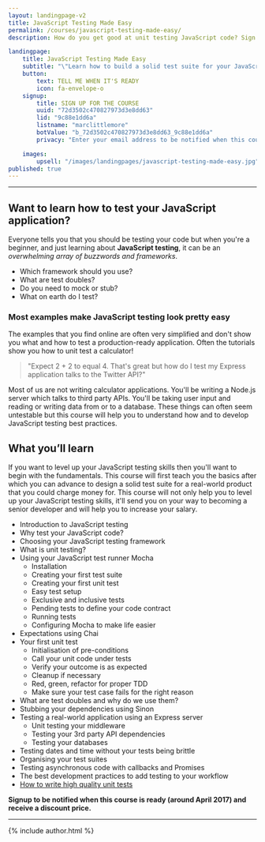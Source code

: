 ```yaml
---
layout: landingpage-v2
title: JavaScript Testing Made Easy
permalink: /courses/javascript-testing-made-easy/
description: How do you get good at unit testing JavaScript code? Sign up for this course to find out

landingpage:
    title: JavaScript Testing Made Easy
    subtitle: "\"Learn how to build a solid test suite for your JavaScript or Node.js application with these valuable developer skills.\""
    button:
        text: TELL ME WHEN IT'S READY
        icon: fa-envelope-o
    signup:
        title: SIGN UP FOR THE COURSE
        uuid: "72d3502c470827973d3e8dd63"
        lid: "9c88e1dd6a"
        listname: "marclittlemore"
        botValue: "b_72d3502c470827973d3e8dd63_9c88e1dd6a"
        privacy: "Enter your email address to be notified when this course is ready and to <strong>receive a discount price</strong>. We hate spam as much as you do. Your email will only be used to tell you when the course is ready and to send you some free JavaScript testing resources."

    images:
        upsell: "/images/landingpages/javascript-testing-made-easy.jpg"
published: true
---
```


***

## Want to learn how to test your JavaScript application?

Everyone tells you that you should be testing your code but when you're a beginner, and just learning about **JavaScript testing**, it can be an *overwhelming array of buzzwords and frameworks*.

* Which framework should you use?
* What are test doubles?
* Do you need to mock or stub?
* What on earth do I test?

### Most examples make JavaScript testing look pretty easy

The examples that you find online are often very simplified and don't show you what and how to test a production-ready application. Often the tutorials show you how to unit test a calculator!

> "Expect 2 + 2 to equal 4. That's great but how do I test my Express application talks to the Twitter API?"

Most of us are not writing calculator applications. You'll be writing a Node.js server which talks to third party APIs. You'll be taking user input and reading or writing data from or to a database. These things can often seem untestable but <span class="highlight">this course will help you to understand how and to develop JavaScript testing best practices</span>.

## What you’ll learn

If you want to level up your JavaScript testing skills then you'll want to begin with the fundamentals. This course will first teach you the basics after which you can advance to design a solid test suite for a real-world product that you could charge money for. This course will not only help you to level up your JavaScript testing skills, <span class="highlight">it'll send you on your way to becoming a senior developer and will help you to increase your salary</span>.

* Introduction to JavaScript testing
* Why test your JavaScript code?
* Choosing your JavaScript testing framework
* What is unit testing?
* Using your JavaScript test runner Mocha
  * Installation
  * Creating your first test suite
  * Creating your first unit test
  * Easy test setup
  * Exclusive and inclusive tests
  * Pending tests to define your code contract
  * Running tests
  * Configuring Mocha to make life easier
* Expectations using Chai
* Your first unit test
  * Initialisation of pre-conditions
  * Call your unit code under tests
  * Verify your outcome is as expected
  * Cleanup if necessary
  * Red, green, refactor for proper TDD
  * Make sure your test case fails for the right reason
* What are test doubles and why do we use them?
* Stubbing your dependencies using Sinon
* Testing a real-world application using an Express server
  * Unit testing your middleware
  * Testing your 3rd party API dependencies
  * Testing your databases
* Testing dates and time without your tests being brittle
* Organising your test suites
* Testing asynchronous code with callbacks and Promises
* The best development practices to add testing to your workflow
* [How to write high quality unit tests](http://www.marclittlemore.com/how-to-write-high-quality-unit-tests/)

**Signup to be notified when this course is ready (around April 2017) and receive a discount price.**

***

{% include author.html %}